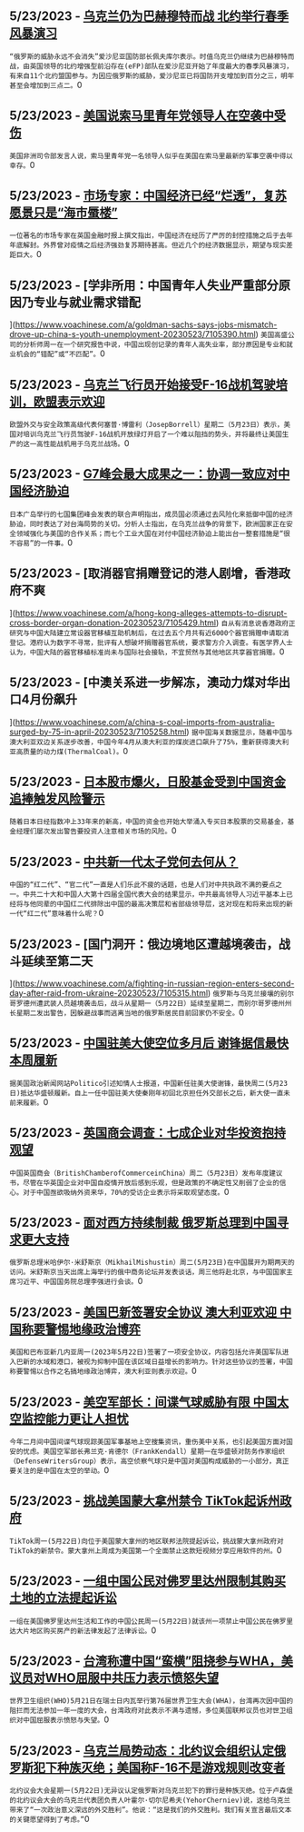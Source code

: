 
  ## 5/23/2023 - [乌克兰仍为巴赫穆特而战   北约举行春季风暴演习](https://www.voachinese.com/a/nato-kicks-off-annual-spring-storm-exercises-in-estonia-as-ukraine-fights-around-bakhmut-20230524/7105942.html)
 ```“俄罗斯的威胁永远不会消失”爱沙尼亚国防部长佩夫库尔表示。时值乌克兰仍继续为巴赫穆特而战，由英国领导的北约增强型前沿存在(eFP)部队在爱沙尼亚开始了年度最大的春季风暴演习，有来自11个北约盟国参与。为因应俄罗斯的威胁，爱沙尼亚已将国防开支增加到百分之三，明年甚至会增加到三点二。```0
  ## 5/23/2023 - [美国说索马里青年党领导人在空袭中受伤](https://www.voachinese.com/a/al-shabab-leader-injured-20230523/7105911.html)
 ```美国非洲司令部发言人说，索马里青年党一名领导人似乎在美国在索马里最新的军事空袭中得以幸存。```0
  ## 5/23/2023 - [市场专家：中国经济已经“烂透”，复苏愿景只是“海市蜃楼”](https://www.voachinese.com/a/boomy-talk-about-the-chinese-economy-is-a-charade-20230523/7105452.html)
 ```一位著名的市场专家在英国金融时报上撰文指出，中国经济在经历了严厉的封控措施之后于去年年底解封。外界曾对疫情之后经济强劲复苏期待甚高。但近几个的经济数据显示，期望与现实差距巨大。```0
  ## 5/23/2023 - [学非所用：中国青年人失业严重部分原因乃专业与就业需求错配

](https://www.voachinese.com/a/goldman-sachs-says-jobs-mismatch-drove-up-china-s-youth-unemployment-20230523/7105390.html)
 ```美国高盛公司的分析师周一在一个研究报告中说，中国出现创记录的青年人高失业率，部分原因是专业和就业机会的“错配”或“不匹配”。```0
  ## 5/23/2023 - [乌克兰飞行员开始接受F-16战机驾驶培训，欧盟表示欢迎](https://www.voachinese.com/a/eu-welcomes-f-16-jet-decision-for-ukraine-pilots-already-being-trained-052323/7105453.html)
 ```欧盟外交与安全政策高级代表何塞普·博雷利（JosepBorrell）星期二（5月23日）表示，美国对培训乌克兰飞行员驾驶F-16战机开放绿灯开启了一个难以阻挡的势头，并将最终让美国生产的这一高性能战机用于乌克兰战场。```0
  ## 5/23/2023 - [G7峰会最大成果之一：协调一致应对中国经济胁迫](https://www.voachinese.com/a/g7-focuses-on-economic-coercion-eu-reinforces-transatlantic-cooperation/7105575.html)
 ```日本广岛举行的七国集团峰会发表的联合声明指出，成员国必须通过去风险化来抵御中国的经济胁迫，同时表达了对台海局势的关切。分析人士指出，在乌克兰战争的背景下，欧洲国家正在安全领域强化与美国的合作关系；而七个工业大国在对付中国经济胁迫上能出台一整套措施是“很不容易”的一件事。```0
  ## 5/23/2023 - [取消器官捐赠登记的港人剧增，香港政府不爽

](https://www.voachinese.com/a/hong-kong-alleges-attempts-to-disrupt-cross-border-organ-donation-20230523/7105429.html)
 ```自从有消息说香港政府正研究与中国大陆建立常设器官移植互助机制后，在过去五个月共有近6000个器官捐赠申请取消登记。港府认为数字不寻常，批评有人想破坏捐赠器官系统，要求警方介入调查。有医学界人士认为，中国大陆的器官移植标准尚未与国际社会接轨，不宜贸然与其他地区共享器官捐赠。```0
  ## 5/23/2023 - [中澳关系进一步解冻，澳动力煤对华出口4月份飙升

 ](https://www.voachinese.com/a/china-s-coal-imports-from-australia-surged-by-75-in-april-20230523/7105258.html)
 ```据中国海关数据显示，随着中国与澳大利亚双边关系逐步改善，中国今年4月从澳大利亚的煤炭进口飙升了75%，重新获得澳大利亚高质量的动力煤(ThermalCoal)。```0
  ## 5/23/2023 - [日本股市爆火，日股基金受到中国资金追捧触发风险警示 ](https://www.voachinese.com/a/chinese-money-pours-into-japan-focused-funds-052323/7105354.html)
 ```随着日本日经指数冲上33年来的新高，中国的资金也开始大举涌入专买日本股票的交易基金，基金经理们屡次发出警告要投资人注意相关市场的风险。```0
  ## 5/23/2023 - [中共新一代太子党何去何从？](https://www.voachinese.com/a/xi-jinping-and-china-s-new-generation-of-red-princelings-20230523/7105368.html)
 ```中国的“红二代”、“官二代”一直是人们乐此不疲的话题，也是人们对中共执政不满的要点之一。中共二十大和中国人大第十四届全国代表大会的结果显示，中共最高领导人习近平基本上已经将与他同辈的中国红二代排除出中国的最高决策层和省部级领导层，这对现在和将来出现的新一代“红二代”意味着什么呢？```0
  ## 5/23/2023 - [国门洞开：俄边境地区遭越境袭击，战斗延续至第二天

 ](https://www.voachinese.com/a/fighting-in-russian-region-enters-second-day-after-raid-from-ukraine-20230523/7105315.html)
 ```俄罗斯与乌克兰接壤的别尔哥罗德州遭武装人员越境袭击后，战斗从星期一（5月22日）延续至星期二，而别尔哥罗德州州长星期二发出警告，因躲避战事而逃离当地的俄罗斯居民目前回家仍不安全。```0
  ## 5/23/2023 - [中国驻美大使空位多月后 谢锋据信最快本周履新](https://www.voachinese.com/a/china-new-us-ambassador-expected-to-arrive-soon-20230523/7105141.html)
 ```据美国政治新闻网站Politico引述知情人士报道，中国新任驻美大使谢锋，最快周二(5月23日)抵达华盛顿履新。自上一任中国驻美大使秦刚年初回北京担任外交部长之后，新大使一直未前来履新。```0
  ## 5/23/2023 - [英国商会调查：七成企业对华投资抱持观望](https://www.voachinese.com/a/british-chamber-of-commerce-in-china-survey-20230523/7105089.html)
 ```中国英国商会（BritishChamberofCommerceinChina）周二（5月23日）发布年度建议书，尽管在华英国企业对中国自疫情开放后感到乐观，但是政策的不确定性又削弱了企业的信心。对于中国亟欲吸纳外资来华，70%的受访企业表示将采取观望态度。```0
  ## 5/23/2023 - [面对西方持续制裁 俄罗斯总理到中国寻求更大支持](https://www.voachinese.com/a/russia-pm-visits-china-20230523/7105079.html)
 ```俄罗斯总理米哈伊尔·米舒斯京（MikhailMishustin）周二(5月23日)在中国展开为期两天的访问。米舒斯京当天出席上海举行的俄中商务论坛并发表谈话，周三他将赴北京，与中国国家主席习近平、中国国务院总理李强进行会谈。```0
  ## 5/23/2023 - [美国巴新签署安全协议 澳大利亚欢迎 中国称要警惕地缘政治博弈](https://www.voachinese.com/a/reaction-to-us-png-defense-pact-20230523/7105058.html)
 ```美国和巴布亚新几内亚周一(2023年5月22日)签署了一项安全协议，内容包括允许美国军队进入巴新的水域和港口，被视为抑制中国在该区域日益增长的影响力。针对这些协议的签署，中国称要警惕以合作之名搞地缘政治博弈，澳大利亚则表示欢迎。```0
  ## 5/23/2023 - [美空军部长：间谍气球威胁有限 中国太空监控能力更让人担忧](https://www.voachinese.com/a/us-air-force-on-balloon-and-china-spy-program-20230523/7105026.html)
 ```今年二月间中国间谍气球现踪美国军事基地上空搜集资讯，重伤美中关系，也引起美国方面对国安的忧虑。美国空军部长弗兰克·肯德尔（FrankKendall）星期一在华盛顿对防务作家组织（DefenseWritersGroup）表示，高空侦察气球只是中国对美国构成威胁的一小部分，真正要关注的是中国在太空的举动。```0
  ## 5/23/2023 - [挑战美国蒙大拿州禁令 TikTok起诉州政府](https://www.voachinese.com/a/tiktok-sues-us-state-montana-for-banning-20230523/7105004.html)
 ```TikTok周一(5月22日)向位于美国蒙大拿州的地区联邦法院提起诉讼，挑战蒙大拿州政府对TikTok的新禁令。蒙大拿州上周成为美国第一个全面禁止这款短视频分享应用软件的州。```0
  ## 5/23/2023 - [一组中国公民对佛罗里达州限制其购买土地的立法提起诉讼](https://www.voachinese.com/a/florida-sued-over-law-blocking-chinese-citizens-other-foreigners-from-buying-property-20230522/7104923.html)
 ```一组在美国佛罗里达州生活和工作的中国公民周一(5月22日)就该州一项禁止中国公民在佛罗里达大片地区购买房产的新法律发起了法律诉讼。```0
  ## 5/23/2023 - [台湾称遭中国“蛮横”阻挠参与WHA，美议员对WHO屈服中共压力表示愤怒失望](https://www.voachinese.com/a/members-of-us-congress-outrageous-who-not-inviting-taiwan-for-annual-meeting-due-to-chinese-pressure-20230522/7104514.html)
 ```世界卫生组织(WHO)5月21日在瑞士日内瓦举行第76届世界卫生大会(WHA)，台湾再次因中国的阻拦而无法参加一年一度的大会，台湾政府对此表示不满与遗憾，多位美国联邦议员也对世卫组织对中国屈服表示愤怒与失望。```0
  ## 5/23/2023 - [乌克兰局势动态：北约议会组织认定俄罗斯犯下种族灭绝；美国称F-16不是游戏规则改变者](https://www.voachinese.com/a/nato-body-recognizes-russia-s-crimes-against-ukraine-as-genocide-20230522/7104918.html)
 ```北约议会大会星期一(5月22日)无异议认定俄罗斯对乌克兰犯下的罪行是种族灭绝。位于卢森堡的北约议会大会的乌克兰代表团负责人叶霍尔·切尔尼希夫(YehorCherniev)说，这给乌克兰带来了“一次政治意义深远的外交胜利”。他说：“这是我们的外交胜利。我们有关宣言最后文本的关键愿望得到了考虑。”```0